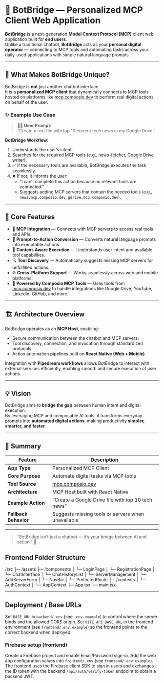# 🧠 BotBridge — Personalized MCP Client Web Application

**BotBridge** is a next-generation **Model Context Protocol (MCP)** client web application built for **end users**.  
Unlike a traditional chatbot, **BotBridge** acts as your **personal digital operator** — connecting to MCP tools and automating tasks across your daily-used applications with simple natural language prompts.

---

## 🚀 What Makes BotBridge Unique?

BotBridge is **not** just another chatbot interface.  
It is a **personalized MCP client** that dynamically connects to MCP tools hosted on platforms like [mcp.composio.dev](https://mcp.composio.dev) to perform real digital actions on behalf of the user.

### ✨ Example Use Case

> 🧑‍💻 **User Prompt:**  
> “Create a text file with top 10 current tech news in my Google Drive.”

**BotBridge Workflow:**
1. Understands the user’s intent.  
2. Searches for the required MCP tools (e.g., news-fetcher, Google Drive writer).  
3. ✅ If the necessary tools are available, BotBridge executes the task seamlessly.  
4. ❌ If not, it informs the user:
   - “I can’t complete this action because no relevant tools are connected.”  
   - Suggests adding MCP servers that contain the needed tools (e.g., `news.mcp.composio.dev`, `gdrive.mcp.composio.dev`).

---

## 🧩 Core Features

- 🔗 **MCP Integration** — Connects with MCP servers to access real tools and APIs.  
- 💬 **Prompt-to-Action Conversion** — Converts natural language prompts into executable actions.  
- 🧠 **Context-Aware Execution** — Understands user intent and available tool capabilities.  
- 🔍 **Tool Discovery** — Automatically suggests missing MCP servers for unfulfilled actions.  
- 🌐 **Cross-Platform Support** — Works seamlessly across web and mobile platforms.  
- 🧰 **Powered by Composio MCP Tools** — Uses tools from [mcp.composio.dev](https://mcp.composio.dev) to handle integrations like Google Drive, YouTube, LinkedIn, GitHub, and more.

---

## 🏗️ Architecture Overview

BotBridge operates as an **MCP Host**, enabling:
- Secure communication between the chatbot and MCP servers.  
- Tool discovery, connection, and invocation through standardized protocols.  
- Action automation pipelines built on **React Native (Web + Mobile)**.  

Integration with **Pipedream workflows** allows BotBridge to interact with external services efficiently, enabling smooth and secure execution of user actions.

---

## 💡 Vision

BotBridge aims to **bridge the gap** between human intent and digital execution.  
By leveraging MCP and composable AI tools, it transforms everyday prompts into **automated digital actions**, making productivity **simpler, smarter, and faster.**

---

## 🧭 Summary

| Feature | Description |
|----------|-------------|
| **App Type** | Personalized MCP Client |
| **Core Purpose** | Automate digital tasks via MCP tools |
| **Tool Source** | [mcp.composio.dev](https://mcp.composio.dev) |
| **Architecture** | MCP Host built with React Native |
| **Example Action** | “Create a Google Drive file with top 10 tech news” |
| **Fallback Behavior** | Suggests missing tools or servers when unavailable |

---

> “BotBridge isn’t just a chatbot — it’s your bridge between AI and action.” 🌉


## Frontend Folder Structure
/src
 ├─ /assets
 ├─ /components
 │    └─ LoginPage
 │    └─ RegistrationPage
 │    └─ ChatInterface
 │    └─ ChatHistoryList
 │    └─ ServerManagement
 │    └─ AddServerForm
 │    └─ NavBar 
 │    └─ ProtectedRoute
 ├─ /contexts
 │    └─ AuthContext
 │    └─ AppContext 
 ├─ App.tsx
 ├─ main.tsx

---

## Deployment / Base URLs

Set `BASE_URL` in `backend/.env` (see `.env.example`) to control where the server binds and the allowed CORS origin. Set `VITE_API_BASE_URL` in the frontend environment (see `frontend/.env.example`) so the frontend points to the correct backend when deployed.

### Firebase setup (frontend)

Create a Firebase project and enable Email/Password sign-in. Add the web app configuration values into `frontend/.env` (see `frontend/.env.example`). The frontend uses the Firebase client SDK to sign in users and exchanges the ID token with the backend `/api/auth/verify-token` endpoint to obtain a backend JWT.

